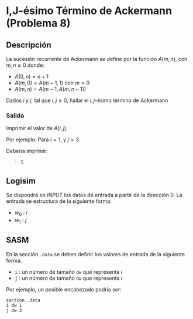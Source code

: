 # I,J-ésimo Término de Ackermann (Problema 8)

## Descripción

La sucesión recurrente de Ackermann se define por la función $A(m, n)$, con $m, n \ge 0$ donde:
- $A(0, n) = n + 1$
- $A(m, 0) = A(m-1, 1)$ con $m > 0$
- $A(m, n) = A(m-1, A(m, n-1))$

Dados $i$ y $j$, tal que $i, j \ge 0$, hallar el $i,j$-ésimo término de Ackermann

### Salida

Imprimir el valor de $A(i,j)$.

Por ejemplo: Para $i = 1$, y $j = 3$.

Debería imprimir:

> 5

## Logisim

Se dispondrá en *INPUT* los datos de entrada a partir de la dirección $0$. La entrada se estructura de la siguiente forma:

- $w_0$ : $i$
- $w_1$ : $j$

## SASM

En la sección `.data` se deben definir los valores de entrada de la siguiente forma:

- `i` : un número de tamaño `dw` que representa $i$
- `j` : un número de tamaño `dw` que representa $i$

Por ejemplo, un posible encabezado podría ser:

```
section .data
i dw 1
j dw 3
```
